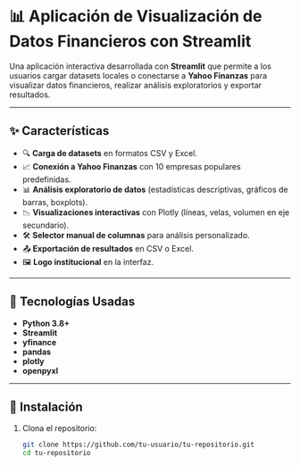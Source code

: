 # 📊 Aplicación de Visualización de Datos Financieros con Streamlit

Una aplicación interactiva desarrollada con **Streamlit** que permite a los usuarios cargar datasets locales o conectarse a **Yahoo Finanzas** para visualizar datos financieros, realizar análisis exploratorios y exportar resultados.

---

## ✨ Características

- 🔍 **Carga de datasets** en formatos CSV y Excel.
- 📈 **Conexión a Yahoo Finanzas** con 10 empresas populares predefinidas.
- 📊 **Análisis exploratorio de datos** (estadísticas descriptivas, gráficos de barras, boxplots).
- 📉 **Visualizaciones interactivas** con Plotly (líneas, velas, volumen en eje secundario).
- 🛠️ **Selector manual de columnas** para análisis personalizado.
- 📤 **Exportación de resultados** en CSV o Excel.
- 🖼️ **Logo institucional** en la interfaz.

---

## 🧰 Tecnologías Usadas

- **Python 3.8+**
- **Streamlit**
- **yfinance**
- **pandas**
- **plotly**
- **openpyxl**

---

## 🚀 Instalación

1. Clona el repositorio:

   ```bash
   git clone https://github.com/tu-usuario/tu-repositorio.git
   cd tu-repositorio
